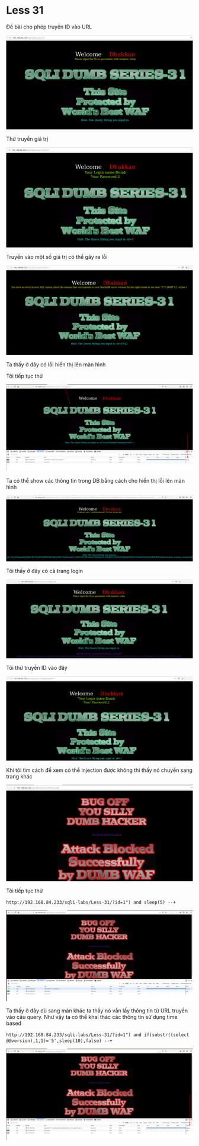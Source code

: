 # Less 31

Đề bài cho phép truyền ID vào URL

![](../images/sqli-labs/Less-31/01.png)

Thử truyền giá trị

![](../images/sqli-labs/Less-31/02.png)

Truyền vào một số giá trị có thể gây ra lỗi

![](../images/sqli-labs/Less-31/03.png)

Ta thấy ở đây có lỗi hiển thị lên màn hình

Tôi tiếp tục thử

![](../images/sqli-labs/Less-31/04.png)

Ta có thể show các thông tin trong DB bằng cách cho hiển thị lỗi lên màn hình

![](../images/sqli-labs/Less-31/11.png)

Tôi thấy ở đây có cả trang login

![](../images/sqli-labs/Less-31/06.png)

Tôi thử truyền ID vào đây

![](../images/sqli-labs/Less-31/07.png)

Khi tôi tìm cách để xem có thể injection được không thì thấy nó chuyển sang trang khác

![](../images/sqli-labs/Less-31/08.png)

Tôi tiếp tục thử

```
http://192.168.84.233/sqli-labs/Less-31/?id=1") and sleep(5) --+
```

![](../images/sqli-labs/Less-31/09.png)

Ta thấy ở đây dù sang màn khác ta thấy nó vẫn lấy thông tin từ URL truyền vào câu query. Như vậy ta có thể khai thác các thông tin sử dụng time based

```
http://192.168.84.233/sqli-labs/Less-31/?id=1") and if(substr((select @@version),1,1)='5',sleep(10),false) --+
```

![](../images/sqli-labs/Less-31/10.png)